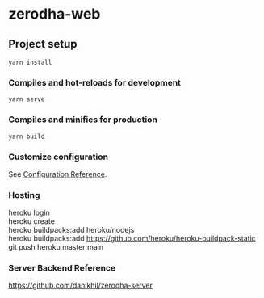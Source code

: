 # zerodha-web

## Project setup
```
yarn install
```

### Compiles and hot-reloads for development
```
yarn serve
```

### Compiles and minifies for production
```
yarn build
```

### Customize configuration
See [Configuration Reference](https://cli.vuejs.org/config/).

### Hosting
heroku login <br />
heroku create <br />
heroku buildpacks:add heroku/nodejs <br />
heroku buildpacks:add https://github.com/heroku/heroku-buildpack-static <br />
git push heroku master:main <br />

### Server Backend Reference
https://github.com/danikhil/zerodha-server
